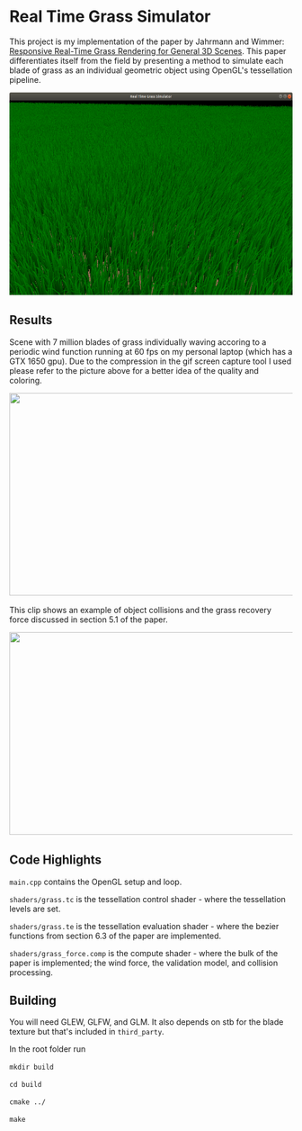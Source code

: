 # Real Time Grass Simulator
This project is my implementation of the paper by Jahrmann and Wimmer: [Responsive Real-Time Grass Rendering for General 3D Scenes](https://www.cg.tuwien.ac.at/research/publications/2017/JAHRMANN-2017-RRTG/JAHRMANN-2017-RRTG-draft.pdf). This paper differentiates itself from the field by presenting a method to simulate each blade of grass as an individual geometric object using OpenGL's tessellation pipeline.

<img src="Images/Screenshot.png" width="640" height="360" />

## Results
Scene with 7 million blades of grass individually waving accoring to a periodic wind function running at 60 fps on my personal laptop (which has a GTX 1650 gpu). Due to the compression in the gif screen capture tool I used please refer to the picture above for a better idea of the quality and coloring.

<img src="Images/grass.gif" width="640" height="360" />

This clip shows an example of object collisions and the grass recovery force discussed in section 5.1 of the paper.

<img src="Images/coll.gif" width="640" height="360" />

## Code Highlights
```main.cpp``` contains the OpenGL setup and loop.

```shaders/grass.tc``` is the tessellation control shader - where the tessellation levels are set.

```shaders/grass.te``` is the tessellation evaluation shader - where the bezier functions from section 6.3 of the paper are implemented.

```shaders/grass_force.comp``` is the compute shader - where the bulk of the paper is implemented; the wind force, the validation model, and collision processing. 

## Building
You will need GLEW, GLFW, and GLM. It also depends on stb for the blade texture but that's included in ```third_party```.

In the root folder run

```mkdir build```

```cd build```

```cmake ../```

```make```